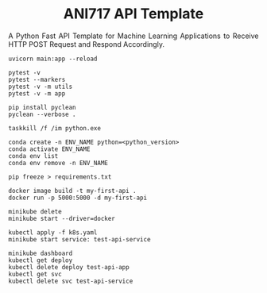 <p align="center">
  <h1 align="center">ANI717 API Template</h1>
</p>

<p align="justify">
A Python Fast API Template for Machine Learning Applications to Receive HTTP POST Request and Respond Accordingly.
</p>

```
uvicorn main:app --reload
```
```
pytest -v
pytest --markers
pytest -v -m utils
pytest -v -m app
```
```
pip install pyclean
pyclean --verbose .
```
```
taskkill /f /im python.exe
```
```
conda create -n ENV_NAME python=<python_version>
conda activate ENV_NAME
conda env list
conda env remove -n ENV_NAME
```
```
pip freeze > requirements.txt
```
```
docker image build -t my-first-api .
docker run -p 5000:5000 -d my-first-api
```
```
minikube delete
minikube start --driver=docker

kubectl apply -f k8s.yaml
minikube start service: test-api-service

minikube dashboard
kubectl get deploy
kubectl delete deploy test-api-app
kubectl get svc
kubectl delete svc test-api-service
```

